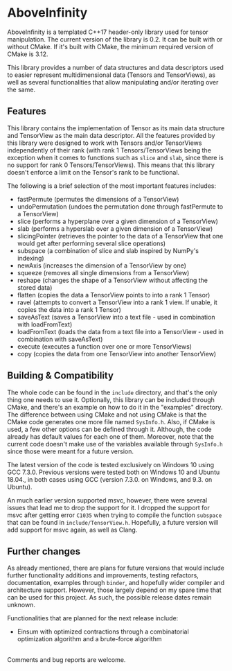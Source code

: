 # AboveInfinity

AboveInfinity is a templated C++17 header-only library used for tensor manipulation. The current version of the library is 0.2. It can be built with or without CMake. If it's built with CMake, the minimum required version of CMake is 3.12.

This library provides a number of data structures and data descriptors used to easier represent multidimensional data (Tensors and TensorViews), as well as several functionalities that allow manipulating and/or iterating over the same.

## Features

This library contains the implementation of Tensor as its main data structure and TensorView as the main data descriptor. All the features provided by this library were designed to work with Tensors and/or TensorViews independently of their rank (with rank 1 Tensors/TensorViews being the exception when it comes to functions such as `slice` and `slab`, since there is no support for rank 0 Tensors/TensorViews). This means that this library doesn't enforce a limit on the Tensor's rank to be functional.

The following is a brief selection of the most important features includes:
- fastPermute (permutes the dimensions of a TensorView)
- undoPermutation (undoes the permutation done through fastPermute to a TensorView)
- slice (performs a hyperplane over a given dimension of a TensorView)
- slab (performs a hyperslab over a given dimension of a TensorView)
- slicingPointer (retrieves the pointer to the data of a TensorView that one would get after performing several slice operations)
- subspace (a combination of slice and slab inspired by NumPy's indexing)
- newAxis (increases the dimension of a TensorView by one)
- squeeze (removes all single dimensions from a TensorView)
- reshape (changes the shape of a TensorView without affecting the stored data)
- flatten (copies the data a TensorView points to into a rank 1 Tensor)
- ravel (attempts to convert a TensorView into a rank 1 view. If unable, it copies the data into a rank 1 Tensor)
- saveAsText (saves a TensorView into a text file - used in combination with loadFromText)
- loadFromText (loads the data from a text file into a TensorView - used in combination with saveAsText)
- execute (executes a function over one or more TensorViews)
- copy (copies the data from one TensorView into another TensorView)

## Building & Compatibility

The whole code can be found in the `include` directory, and that's the only thing one needs to use it. Optionally, this library can be included through CMake, and there's an example on how to do it in the "examples" directory. The difference between using CMake and not using CMake is that the CMake code generates one more file named `SysInfo.h`. Also, if CMake is used, a few other options can be defined through it. Although, the code already has default values for each one of them. Moreover, note that the current code doesn't make use of the variables available through `SysInfo.h` since those were meant for a future version.

The latest version of the code is tested exclusively on Windows 10 using GCC 7.3.0. Previous versions were tested both on Windows 10 and Ubuntu 18.04., in both cases using GCC (version 7.3.0. on Windows, and 9.3. on Ubuntu).

An much earlier version supported msvc, however, there were several issues that lead me to drop the support for it. I dropped the support for msvc after getting error `C1035` when trying to compile the function `subspace` that can be found in `include/TensorView.h`.
Hopefully, a future version will add support for msvc again, as well as Clang.

## Further changes

As already mentioned, there are plans for future versions that would include further functionality additions and improvements, testing refactors, documentation, examples through `binder`, and hopefully wider compiler and architecture support. However, those largely depend on my spare time that can be used for this project. As such, the possible release dates remain unknown.

Functionalities that are planned for the next release include:
- Einsum with optimized contractions through a combinatorial optimization algorithm and a brute-force algorithm 
<br />
Comments and bug reports are welcome. 
